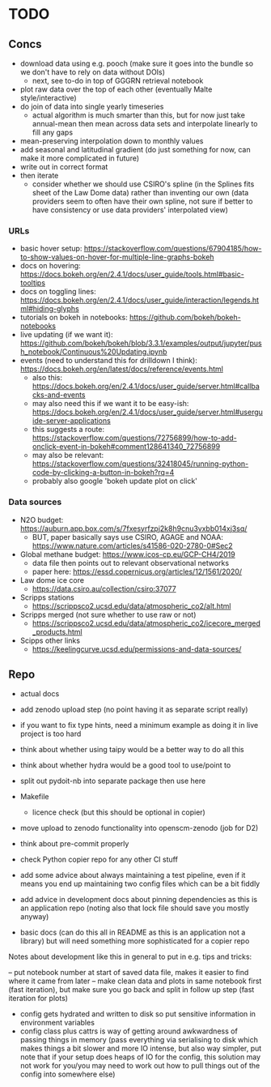 # TODO

## Concs

- download data using e.g. pooch (make sure it goes into the bundle so we don't have to rely on data without DOIs)
    - next, see to-do in top of GGGRN retrieval notebook
- plot raw data over the top of each other (eventually Malte style/interactive)
- do join of data into single yearly timeseries
    - actual algorithm is much smarter than this, but for now just take annual-mean then mean across data sets and interpolate linearly to fill any gaps
- mean-preserving interpolation down to monthly values
- add seasonal and latitudinal gradient (do just something for now, can make it more complicated in future)
- write out in correct format
- then iterate
    - consider whether we should use CSIRO's spline (in the Splines fits sheet of the Law Dome data) rather than inventing our own (data providers seem to often have their own spline, not sure if better to have consistency or use data providers' interpolated view)

### URLs

- basic hover setup: https://stackoverflow.com/questions/67904185/how-to-show-values-on-hover-for-multiple-line-graphs-bokeh
- docs on hovering: https://docs.bokeh.org/en/2.4.1/docs/user_guide/tools.html#basic-tooltips
- docs on toggling lines: https://docs.bokeh.org/en/2.4.1/docs/user_guide/interaction/legends.html#hiding-glyphs
- tutorials on bokeh in notebooks: https://github.com/bokeh/bokeh-notebooks
- live updating (if we want it): https://github.com/bokeh/bokeh/blob/3.3.1/examples/output/jupyter/push_notebook/Continuous%20Updating.ipynb
- events (need to understand this for drilldown I think): https://docs.bokeh.org/en/latest/docs/reference/events.html
    - also this: https://docs.bokeh.org/en/2.4.1/docs/user_guide/server.html#callbacks-and-events
    - may also need this if we want it to be easy-ish: https://docs.bokeh.org/en/2.4.1/docs/user_guide/server.html#userguide-server-applications
    - this suggests a route: https://stackoverflow.com/questions/72756899/how-to-add-onclick-event-in-bokeh#comment128641340_72756899
    - may also be relevant: https://stackoverflow.com/questions/32418045/running-python-code-by-clicking-a-button-in-bokeh?rq=4
    - probably also google 'bokeh update plot on click'

### Data sources

- N2O budget: https://auburn.app.box.com/s/7fxesyrfzpj2k8h9cnu3vxbb014xj3sq/
    - BUT, paper basically says use CSIRO, AGAGE and NOAA: https://www.nature.com/articles/s41586-020-2780-0#Sec2
- Global methane budget: https://www.icos-cp.eu/GCP-CH4/2019
    - data file then points out to relevant observational networks
    - paper here: https://essd.copernicus.org/articles/12/1561/2020/
- Law dome ice core
    - https://data.csiro.au/collection/csiro:37077
- Scripps stations
    - https://scrippsco2.ucsd.edu/data/atmospheric_co2/alt.html
- Scripps merged (not sure whether to use raw or not)
    - https://scrippsco2.ucsd.edu/data/atmospheric_co2/icecore_merged_products.html
- Scipps other links
    - https://keelingcurve.ucsd.edu/permissions-and-data-sources/

## Repo

- actual docs
- add zenodo upload step (no point having it as separate script really)
- if you want to fix type hints, need a minimum example as doing it in live project is too hard

- think about whether using taipy would be a better way to do all this
- think about whether hydra would be a good tool to use/point to

- split out pydoit-nb into separate package then use here
- Makefile
    - licence check (but this should be optional in copier)
- move upload to zenodo functionality into openscm-zenodo (job for D2)
- think about pre-commit properly
- check Python copier repo for any other CI stuff
- add some advice about always maintaining a test pipeline, even if it means you end up maintaining two config files which can be a bit fiddly
- add advice in development docs about pinning dependencies as this is an application repo (noting also that lock file should save you mostly anyway)
- basic docs (can do this all in README as this is an application not a library) but will need something more sophisticated for a copier repo

Notes about development like this in general to put in e.g. tips and tricks:

– put notebook number at start of saved data file, makes it easier to find where it came from later
– make clean data and plots in same notebook first (fast iteration), but make sure you go back and split in follow up step (fast iteration for plots)
- config gets hydrated and written to disk so put sensitive information in environment variables
- config class plus cattrs is way of getting around awkwardness of passing things in memory (pass everything via serialising to disk which makes things a bit slower and more IO intense, but also way simpler, put note that if your setup does heaps of IO for the config, this solution may not work for you/you may need to work out how to pull things out of the config into somewhere else)
